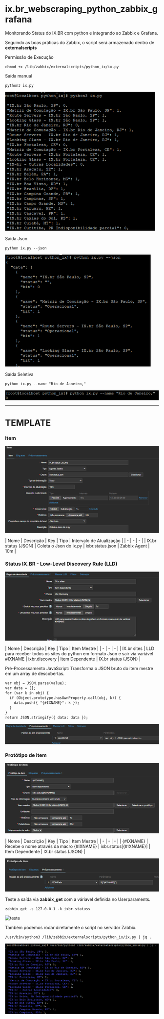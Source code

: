 # ix.br_webscraping_python_zabbix_grafana
Monitorando Status do IX.BR com python e integrando ao Zabbix e Grafana.



Seguindo as boas práticas do Zabbix, o script será armazenado dentro de **externalscripts**

Permissão de Execução
````
chmod +x /lib/zabbix/externalscripts/python_ix/ix.py
````

Saída manual
````
python3 ix.py
````

![ix](imagens/ix.py.png)


Saída Json
````
python ix.py --json
````

![ixjson](imagens/ix_json.png)


Saída Seletiva
````
python ix.py --name "Rio de Janeiro,"
````

![ixname](imagens/ix_name.png)

---------------------------------

# TEMPLATE

### Item

![lld](imagens/item.png)

| Nome | Descrição | Key | Tipo | Intervalo de Atualização |
| - | - | - |
| IX.br status (JSON) | Coleta o Json do ix.py | ixbr.status.json | Zabbix Agent | 10m |


### Status IX.BR - Low-Level Discovery Rule (LLD)

![lld](imagens/lld.png)

| Nome | Descrição | Key | Tipo | Item Mestre |
| - | - | - |
| IX.br sites | LLD para receber todos os sites do python em formato Json e sair via variável #IXNAME | ixbr.discovery | Item Dependente | IX.br status (JSON) |

Pré-Processamento JavaScript: Transforma o JSON bruto do item mestre em um array de descobertas.
````
var obj = JSON.parse(value);
var data = [];
for (var k in obj) {
  if (Object.prototype.hasOwnProperty.call(obj, k)) {
    data.push({ "{#IXNAME}": k });
  }
}
return JSON.stringify({ data: data });
````

![lldjavascript](imagens/javascript.png)


### Protótipo de item

![prototipo](imagens/prototipoitem.png)

| Nome | Descrição | Key | Tipo | Item Mestre |
| - | - | - |
| {#IXNAME} | Recebe o nome através da macro {#IXNAME} | ixbr.status[{#IXNAME}] | Item Dependente | IX.br status (JSON) |


![prototipo2](imagens/prototipoitem2.png)



Teste a saída via **zabbix_get** com a váriavel definida no Userparaments.
````
zabbix_get -s 127.0.0.1 -k ixbr.statuss
````

![teste](imagens/teste.png)

Também podemos rodar diretamente o script no servidor Zabbix.
````
/usr/bin/python3 /lib/zabbix/externalscripts/python_ix/ix.py | jq .
````

![test2](imagens/test2.png)
